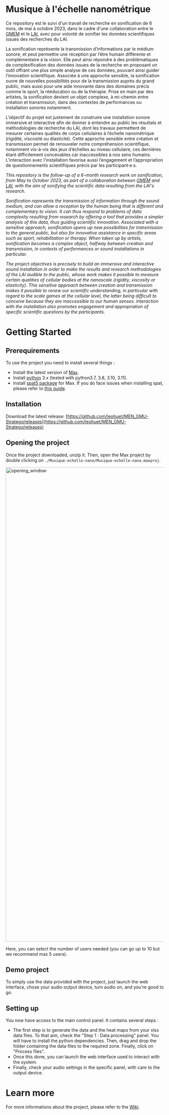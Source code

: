 
# Musique à l'échelle nanométrique


Ce repository est le suivi d'un travail de recherche en sonification de 6 mois, de mai à octobre 2023, dans le cadre d'une collaboration entre le [GMEM](https://www.gmem.org) et le [LAI](https://labadhesioninflammation.org), avec pour volonté de sonifier les données scientifiques issues des recherches du LAI. 

La sonification représente la transmission d’informations par le médium sonore, et peut permettre une réception par l’être humain différente et complémentaire à la vision. Elle peut ainsi répondre à des problématiques de complexification des données issues de la recherche en proposant un outil offrant une plus simple analyse de ces données, pouvant ainsi guider l’innovation scientifique. Associée à une approche sensible, la sonification ouvre de nouvelles possibilités pour de la transmission auprès du grand public, mais aussi pour une aide innovante dans des domaines précis comme le sport, la rééducation ou de la thérapie. Prise en main par des artistes, la sonification devient un objet complexe, à mi-chemin entre création et transmission, dans des contextes de performances ou installation sonores notamment.

L’objectif du projet est justement de construire une installation sonore immersive et interactive afin de donner à entendre au public les résultats et méthodologies de recherche du LAI, dont les travaux permettent de mesurer certaines qualités de corps cellulaires à l’échelle nanométrique (rigidité, viscosité ou élasticité). Cette approche sensible entre création et transmission permet de renouveler notre compréhension scientifique, notamment vis-à-vis des jeux d’échelles au niveau cellulaire, ces dernières étant difficilement concevables car inaccessibles à nos sens humains. L’interaction avec l’installation favorise aussi l’engagement et l’appropriation de questionnements scientifiques précis par les participant·e·s.




_This repository is the follow-up of a 6-month research work on sonification, from May to October 2023, as part of a collaboration between [GMEM](https://www.gmem.org) and [LAI](https://labadhesioninflammation.org), with the aim of sonifying the scientific data resulting from the LAI's research._

_Sonification represents the transmission of information through the sound medium, and can allow a reception by the human being that is different and complementary to vision. It can thus respond to problems of data complexity resulting from research by offering a tool that provides a simpler analysis of this data, thus guiding scientific innovation. Associated with a sensitive approach, sonification opens up new possibilities for transmission to the general public, but also for innovative assistance in specific areas such as sport, rehabilitation or therapy. When taken up by artists, sonification becomes a complex object, halfway between creation and transmission, in contexts of performances or sound installations in particular._

_The project objectives is precisely to build an immersive and interactive sound installation in order to make the results and research methodologies of the LAI audible to the public, whose work makes it possible to measure certain qualities of cellular bodies at the nanoscale (rigidity, viscosity or elasticity). This sensitive approach between creation and transmission makes it possible to renew our scientific understanding, in particular with regard to the scale games at the cellular level, the latter being difficult to conceive because they are inaccessible to our human senses. Interaction with the installation also promotes engagement and appropriation of specific scientific questions by the participants._



# Getting Started

## Prerequirements

To use the project you need to install several things :
* Install the latest version of [Max](https://cycling74.com/downloads).
* Install [python](https://www.python.org) 3.x (tested with python3.7, 3.8, 3.10, 3.11).
* Install [spat5 package](https://forum.ircam.fr/projects/detail/spat/) for Max. If you do face issues when installing spat, please refer to [this guide](https://discussion.forum.ircam.fr/t/spat-5-for-max-read-this-first/21628).


## Installation

Download the latest release: [https://github.com/leohuet/MEN_GMU-Strategy/releases](https://github.com/leohuet/MEN_GMU-Strategy/releases)


## Opening the project

Once the project downloaded, unzip it. Then, open the Max project by double clicking on ``./Musique-echelle-nano/Musique-echelle-nano.maxproj``.

<img width="1512" alt="opening_window" src="https://github.com/leohuet/MEN_GMU-Strategy/assets/104456230/1b3ee102-c71d-48cb-a487-85eda6b5e65b">


Here, you can select the number of users needed (you can go up to 10 but we recommend max 5 users).


## Demo project

To simply use the data provided with the project, just launch the web interface, chose your audio output device, turn audio on, and you're good to go.


## Setting up

You now have access to the main control panel. It contains several steps : 
* The first step is to generate the data and the heat maps from your xlsx data files. To that aim, check the "Step 1 : Data processing" panel. You will have to install the python dependencies. Then, drag and drop the folder containing the data files to the required zone. Finally, click on "Process files". 
* Once this done, you can launch the web interface used to interact with the system. 
* Finally, check your audio settings in the specific panel, with care to the output device.


# Learn more #

For more informations about the project, please refer to the [Wiki](https://github.com/leohuet/MEN_GMU-Strategy/wiki).
